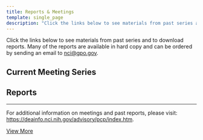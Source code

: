```yaml
---
title: Reports & Meetings
template: single_page
description: "Click the links below to see materials from past series and to download reports."
---
```


Click the links below to see materials from past series and to download reports. Many of the reports are available in hard copy and can be ordered by sending an email to [nci@gpo.gov](mailto:nci@gpo.gov).

<div class="report-list-container">
<h2 class="report-section-title">Current Meeting Series</h2>
<div class="single-report">
		<single-report-year
			year="2023"
			descriptionlinks='{
					"list": [{
						"url": "/reports/2023/inequities/",
						"text": "Reducing Cancer Care Inequities: Leveraging Technology to Enhance Patient Navigation"
					}
			]}'>
	</single-report-year>
	<meetings
				meetings='{
					"list": [{
							"url": "/reports/2023/opportunities-enhancing-navigation/",
							"datelist": [
								"Oct 17, 2023"
							],
							"location": "Opportunities for Enhancing Patient Navigation",
							"status": ""
						},
						{
							"url": "/reports/2023/technology-opportunities/",
							"datelist": [
								"Nov 2-3, 2023"
							],
							"location": "Technology Opportunities for Patient Navigation",
							"status": ""
						},
						{
							"url": "/reports/2023/policy-considerations/",
							"datelist": [
								"Dec 7, 2023"
							],
							"location": "Policy Considerations at the Intersection of Technology and Patient Navigation",
							"status": ""
						}
					]
				}'>
		</meetings>
	</div>
<h2 class="report-section-title">Reports</h2>
	<div class="single-report">
		<single-report-year
			year="2022 Report"
			descriptionlinks='{
					"list": [{
						"url": "/report/cancerscreening/",
						"text": "Closing Gaps in Cancer Screening: Connecting People, Communities, and Systems to Improve Equity and Access"
					}
			]}'
			links='{
					"list": [{
						"url": "/report/cancerscreening/pdf/PresCancerPanel_CancerScreening_Feb2022_ExecSumm.pdf",
						"text": "Executive Summary"
					}
			]}'>
	</single-report-year>
	<meetings
				meetings='{
					"list": [{
							"url": "/reports/2020/lung/",
							"datelist": [
								"Oct 26-28, 2020"
							],
							"location": "Lung Cancer",
							"status": ""
						},
						{
							"url": "/reports/2020/colorectal/",
							"datelist": [
								"Nov 2-4, 2020"
							],
							"location": "Colorectal Cancer",
							"status": ""
						},
						{
							"url": "/reports/2020/cervical/",
							"datelist": [
								"Nov 9-10, 2020"
							],
							"location": "Cervical Cancer",
							"status": ""
						},
						{
							"url": "/reports/2020/breast/",
							"datelist": [
								"Nov 16-18, 2020"
							],
							"location": "Breast Cancer",
							"status": ""
						},
						{
						"url": "/reports/2021/innovations/",
						"datelist": [
							"February 11, 2021"
						],
						"location": "Innovations Meeting",
						"status": ""
						}
					]
				}'>
		</meetings>
	</div>
<div class="single-report">
		<single-report-year
				year="2018 Reports"
				descriptionlinks='{
					"list": [{
						"url": "/report/hpvupdate/",
						"text": "HPV Vaccination for Cancer Prevention: Progress, Opportunities, and a Renewed Call to Action"
					}
				]}'
				links='{
					"list": [{
							"url": "/report/hpvupdate/ExecutiveSummary.html",
							"text": "Executive Summary"
						},
						{
							"url": "/pdfs/PresCancerPanel-HPV-Report-Update-Slides.pdf",
							"text": "Key Findings and Graphics"
						}
					]
				}'>
		</single-report-year>
		<hr />
		<single-report-year
				year=""
				descriptionlinks='{
					"list": [{
						"url": "/report/drugvalue/",
						"text": "Promoting Value, Affordability, and Innovation in Cancer Drug Treatment"
					}
				]}'
				links='{
						"list": [
						{
								"url": "/report/drugvalue/ExecutiveSummary.html",
								"text": "Executive Summary"
						}
				]}'>
		</single-report-year>
		<meetings
				meetings='{
						"list": [
						{
								"url": "/reports/2016/access-cost-drugs/",
								"datelist": [
										"June 10, 2016"
								],
								"location": "New York, NY",
								"status": ""
						},
						{
								"url": "/reports/2016/emerging-opportunities/",
								"datelist": [
										"December 9, 2016"
								],
								"location": "Arlington, VA",
								"status": ""
						},
						{
								"url": "/reports/2017/pricing-and-payment-strategies/",
								"datelist": [
										"March 27, 2017"
								],
								"location": "Philadelphia, PA",
								"status": ""
						}
				]}'>
		</meetings>
</div>
<div class="single-report">
		<single-report-year
				year="2016 Report"
				descriptionlinks='{
					"list": [{
						"url": "/report/connectedhealth/",
						"text": "Improving Cancer-Related Outcomes with Connected Health"
					}
				]}'
				links='{
						"list": [
						{
								"url": "/report/connectedhealth/ExecutiveSummary.html",
								"text": "Executive Summary"
						},
						{
								"url": "/pdfs/What-Is-Connected-Health-infographic_v3.pdf",
								"text": "What is Connected Health?"
						}
				]}'>
		</single-report-year>
		<meetings
				meetings='{
						"list": [
						{
								"datelist": [
									"June 13, 2014"
								],
								"location": "San Diego, CA",
								"status": "",
								"agendalist": [{
										"url": "/pdfs/2014-agenda.pdf",
										"text": "Agenda"
									},
									{
										"url": "/pdfs/2014-summary.pdf",
										"text": "Minutes"
									},
									{
										"url": "/pdfs/13jun14stmt.pdf",
										"text": "Statement"
									}
								]
						},
						{
								"url": "/reports/2014/engaging-patients/",
								"datelist": [
										"December 11, 2014"
								],
								"location": "Cambridge, MA",
								"status": ""
						},
						{
								"url": "/reports/2015/health-data/",
								"datelist": [
										"March 26, 2015"
								],
								"location": "San Francisco, CA",
								"status": ""
						},
						{
								"url": "/reports/2015/connected-cancer-patient/",
								"datelist": [
										"July 9, 2015"
								],
								"location": "Chicago, IL",
								"status": ""
						}
				]}'>
		</meetings>
</div>
<div class="single-report">
		<single-report-year
				year="2012-2013 Report"
				descriptionlinks='{
					"list": [{
						"url": "https://deainfo.nci.nih.gov/advisory/pcp/annualReports/HPV/index.htm",
						"text": "Accelerating HPV Vaccine Uptake: Urgency for Action to Prevent Cancer"
					}
				]}'
				links='{"list": [
						{
								"url": "https://deainfo.nci.nih.gov/advisory/pcp/annualReports/HPV/ExecutiveSummary.htm",
								"text": "Executive Summary"
						}
				]}'>
		</single-report-year>
		<meetings
				meetings='{
						"list": [
						{
								"datelist": [
										"July 24, 2012"
								],
								"location": "San Francisco, CA",
								"status": "",
								"agendalist": [
										{
												"url":"https://deainfo.nci.nih.gov/advisory/pcp/archive/pcp0712/flyer.pdf",
												"text": "Information Flyer"
										},
										{
												"url":"https://deainfo.nci.nih.gov/advisory/pcp/archive/pcp0712/agenda.pdf",
												"text": "Agenda"
										},
										{
												"url":"https://deainfo.nci.nih.gov/advisory/pcp/archive/pcp0712/summary.pdf",
												"text": "Minutes"
										},
										{
												"url":"https://deainfo.nci.nih.gov/advisory/pcp/archive/pcp0712/24jul12stmt.pdf",
												"text": "Statement"
										}
								]
						},
						{
								"datelist": [
										"September 13, 2012"
								],
								"location": "Arlington, VA",
								"status": "",
								"agendalist": [
										{
												"url":"https://deainfo.nci.nih.gov/advisory/pcp/archive/pcp0912/flyer.pdf",
												"text": "Information Flyer"
										},
										{
												"url":"https://deainfo.nci.nih.gov/advisory/pcp/archive/pcp0912/agenda.pdf",
												"text": "Agenda"
										},
										{
												"url":"https://deainfo.nci.nih.gov/advisory/pcp/archive/pcp0912/summary.pdf",
												"text": "Minutes"
										},
										{
												"url":"https://deainfo.nci.nih.gov/advisory/pcp/archive/pcp0912/13sep12stmt.pdf",
												"text": "Statement"
										}
								]
						},
						{
								"datelist": [
										"November 16, 2012"
								],
								"location": "Chicago, IL",
								"status": "",
								"agendalist": [
										{
												"url":"https://deainfo.nci.nih.gov/advisory/pcp/archive/pcp1112/flyer.pdf",
												"text": "Information Flyer"
										},
										{
												"url":"https://deainfo.nci.nih.gov/advisory/pcp/archive/pcp1112/agenda.pdf",
												"text": "Agenda"
										},
										{
												"url":"https://deainfo.nci.nih.gov/advisory/pcp/archive/pcp1112/summary.pdf",
												"text": "Minutes"
										},
										{
												"url":"https://deainfo.nci.nih.gov/advisory/pcp/archive/pcp1112/16nov12stmt.pdf",
												"text": "Statement"
										}
								]
						},
						{
								"datelist": [
										"Apr 23-24, 2013"
								],
								"location": "Miami, FL",
								"status": "",
								"agendalist": [
										{
												"url":"https://deainfo.nci.nih.gov/advisory/pcp/archive/pcp0413/flyer.pdf",
												"text": "Information Flyer"
										},
										{
												"url":"https://deainfo.nci.nih.gov/advisory/pcp/archive/pcp0413/agenda.pdf",
												"text": "Agenda"
										},
										{
												"url":"https://deainfo.nci.nih.gov/advisory/pcp/archive/pcp0413/summary.pdf",
												"text": "Minutes"
										},
										{
												"url":"https://deainfo.nci.nih.gov/advisory/pcp/archive/pcp0413/24apr13stmt.pdf",
												"text": "Statement"
										}
								]
						}
				]}'>
		</meetings>
</div>
<div class="single-report">
		<single-report-year
				year="2010-2011 Report"
				descriptionlinks='{
					"list": [{
						"url": "https://deainfo.nci.nih.gov/advisory/pcp/annualReports/pcp10-11rpt/FullReport.pdf",
						"text": "The Future of Cancer Research: Accelerating Scientific Innovation"
					}
				]}'
				links='{
						"list": [
						{
								"url": "https://deainfo.nci.nih.gov/advisory/pcp/annualReports/pcp10-11rpt/ExecutiveSummary.pdf",
								"text": "Executive Summary"
						}
				]}'>
		</single-report-year>
		<meetings
				meetings='{
						"list": [
						{
								"datelist": [
										"September 22, 2010"
								],
								"location": "Boston, MA",
								"status": "",
								"agendalist": [
										{
												"url":"https://deainfo.nci.nih.gov/advisory/pcp/archive/pcp0910/agenda.pdf",
												"text": "Agenda"
										},
										{
												"url":"https://deainfo.nci.nih.gov/advisory/pcp/archive/pcp0910/summary.pdf",
												"text": "Minutes"
										},
										{
												"url":"https://deainfo.nci.nih.gov/advisory/pcp/archive/pcp0910/22sep10stmt.pdf",
												"text": "Statement"
										}
								]
						},
						{
								"datelist": [
										"October 26, 2010"
								],
								"location": "Philadelphia, PA",
								"status": "",
								"agendalist": [
										{
												"url":"https://deainfo.nci.nih.gov/advisory/pcp/archive/pcp1010/agenda.pdf",
												"text": "Agenda"
										},
										{
												"url":"https://deainfo.nci.nih.gov/advisory/pcp/archive/pcp1010/summary.pdf",
												"text": "Minutes"
										},
										{
												"url":"https://deainfo.nci.nih.gov/advisory/pcp/archive/pcp1010/26oct10stmt.pdf",
												"text": "Statement"
										}
								]
						},
						{
								"datelist": [
										"December 14, 2010"
								],
								"location": "Bethesda, MD",
								"status": "",
								"agendalist": [
										{
												"url":"https://deainfo.nci.nih.gov/advisory/pcp/archive/pcp1210/agenda.pdf",
												"text": "Agenda"
										},
										{
												"url":"https://deainfo.nci.nih.gov/advisory/pcp/archive/pcp1210/summary.pdf",
												"text": "Minutes"
										},
										{
												"url":"https://deainfo.nci.nih.gov/advisory/pcp/archive/pcp1210/14dec10stmt.pdf",
												"text": "Statement"
										}
								]
						},
						{
								"datelist": [
										"February 1, 2011"
								],
								"location": "Atlanta, GA",
								"status": "",
								"agendalist": [
										{
												"url":"https://deainfo.nci.nih.gov/advisory/pcp/archive/pcp0211/agenda.pdf",
												"text": "Agenda"
										},
										{
												"url":"https://deainfo.nci.nih.gov/advisory/pcp/archive/pcp0211/summary.pdf",
												"text": "Minutes"
										},
										{
												"url":"https://deainfo.nci.nih.gov/advisory/pcp/archive/pcp0211/14feb11stmt.pdf",
												"text": "Statement"
										}
								]
						}
				]}'>
		</meetings>
</div>
<div class="single-report">
		<single-report-year
				year="2009-2010 Report"
				descriptionlinks='{
					"list": [{
						"url": "https://deainfo.nci.nih.gov/advisory/pcp/annualReports/pcp09-10rpt/pcp09-10rpt.pdf",
						"text": "Americas Demographic and Cultural Transformation: Implications for Cancer"
					}
				]}'
				links='{
						"list": [
						{
								"url": "https://deainfo.nci.nih.gov/advisory/pcp/annualReports/pcp09-10rpt/ExecSum.pdf",
								"text": "Executive Summary"
						},
						{
								"url": "https://deainfo.nci.nih.gov/advisory/pcp/annualReports/pcp09-10rpt/Addendum.pdf",
								"text": "Addendum"
						}
				]}'>
		</single-report-year>
		<meetings
				meetings='{
						"list": [
						{
								"datelist": [
										"September 22, 2009"
								],
								"location": "Seattle, WA",
								"status": "",
								"agendalist": [
										{
												"url":"https://deainfo.nci.nih.gov/advisory/pcp/archive/pcp0909/agenda.pdf",
												"text": "Agenda"
										},
										{
												"url":"https://deainfo.nci.nih.gov/advisory/pcp/archive/pcp0909/summary.pdf",
												"text": "Minutes"
										},
										{
												"url":"https://deainfo.nci.nih.gov/advisory/pcp/archive/pcp0909/22sep09stmt.pdf",
												"text": "Statement"
										}
								]
						},
						{
								"datelist": [
										"October 27, 2009"
								],
								"location": "Los Angeles, CA",
								"status": "",
								"agendalist": [
										{
												"url":"https://deainfo.nci.nih.gov/advisory/pcp/archive/pcp1009/agenda.pdf",
												"text": "Agenda"
										},
										{
												"url":"https://deainfo.nci.nih.gov/advisory/pcp/archive/pcp1009/summary.pdf",
												"text": "Minutes"
										},
										{
												"url":"https://deainfo.nci.nih.gov/advisory/pcp/archive/pcp1009/27oct09stmt.pdf",
												"text": "Statement"
										}
								]
						},
						{
								"datelist": [
										"December 9, 2009"
								],
								"location": "Wilmington, DE",
								"status": "",
								"agendalist": [
										{
												"url":"https://deainfo.nci.nih.gov/advisory/pcp/archive/pcp1209/agenda.pdf",
												"text": "Agenda"
										},
										{
												"url":"https://deainfo.nci.nih.gov/advisory/pcp/archive/pcp1209/summary.pdf",
												"text": "Minutes"
										},
										{
												"url":"https://deainfo.nci.nih.gov/advisory/pcp/archive/pcp1209/09dec09stmt.pdf",
												"text": "Statement"
										}
								]
						},
						{
								"datelist": [
										"February 2, 2010"
								],
								"location": "Miami, FL",
								"status": "",
								"agendalist": [
										{
												"url":"https://deainfo.nci.nih.gov/advisory/pcp/archive/pcp0210/agenda.pdf",
												"text": "Agenda"
										},
										{
												"url":"https://deainfo.nci.nih.gov/advisory/pcp/archive/pcp0210/summary.pdf",
												"text": "Minutes"
										},
										{
												"url":"https://deainfo.nci.nih.gov/advisory/pcp/archive/pcp0210/02feb10stmt.pdf",
												"text": "Statement"
										}
								]
						}
				]}'>
		</meetings>
</div>
<div class="single-report">
		<single-report-year
				year="2008-2009 Report"
				descriptionlinks='{
					"list": [{
						"url": "https://deainfo.nci.nih.gov/advisory/pcp/annualReports/pcp08-09rpt/PCP_Report_08-09_508.pdf",
						"text": "Reducing Environmental Cancer Risk: What We Can Do Now"
					}
				]}'>
		</single-report-year>
		<meetings
				meetings='{
						"list": [
						{
								"datelist": [
										"September 16, 2008"
								],
								"location": "East Brunswick, NJ",
								"status": "",
								"agendalist": [
										{
												"url":"https://deainfo.nci.nih.gov/advisory/pcp/archive/pcp0908/Flyer.pdf",
												"text": "Information Flyer"
										},
										{
												"url":"https://deainfo.nci.nih.gov/advisory/pcp/archive/pcp0908/agenda.pdf",
												"text": "Agenda"
										},
										{
												"url":"https://deainfo.nci.nih.gov/advisory/pcp/archive/pcp0908/summary.pdf",
												"text": "Minutes"
										},
										{
												"url":"https://deainfo.nci.nih.gov/advisory/pcp/archive/pcp0908/16sep08stmt.pdf",
												"text": "Statement"
										}
								]
						},
						{
								"datelist": [
										"October 21, 2008"
								],
								"location": "Indianapolis, IN",
								"status": "",
								"agendalist": [
										{
												"url":"https://deainfo.nci.nih.gov/advisory/pcp/archive/pcp1008/Flyer.pdf",
												"text": "Information Flyer"
										},
										{
												"url":"https://deainfo.nci.nih.gov/advisory/pcp/archive/pcp1008/agenda.pdf",
												"text": "Agenda"
										},
										{
												"url":"https://deainfo.nci.nih.gov/advisory/pcp/archive/pcp1008/summary.pdf",
												"text": "Minutes"
										},
										{
												"url":"https://deainfo.nci.nih.gov/advisory/pcp/archive/pcp1008/21oct08stmt.pdf",
												"text": "Statement"
										}
								]
						},
						{
								"datelist": [
										"December 4, 2008"
								],
								"location": "Charleston, SC",
								"status": "",
								"agendalist": [
										{
												"url":"https://deainfo.nci.nih.gov/advisory/pcp/archive/pcp1208/Flyer.pdf",
												"text": "Information Flyer"
										},
										{
												"url":"https://deainfo.nci.nih.gov/advisory/pcp/archive/pcp1208/agenda.pdf",
												"text": "Agenda"
										},
										{
												"url":"https://deainfo.nci.nih.gov/advisory/pcp/archive/pcp1208/summary.pdf",
												"text": "Minutes"
										},
										{
												"url":"https://deainfo.nci.nih.gov/advisory/pcp/archive/pcp1208/04dec08stmt.pdf",
												"text": "Statement"
										}
								]
						},
						{
								"datelist": [
										"January 27, 2009"
								],
								"location": "Phoenix, AZ",
								"status": "",
								"agendalist": [
										{
												"url":"https://deainfo.nci.nih.gov/advisory/pcp/archive/pcp0109/Flyer.pdf",
												"text": "Information Flyer"
										},
										{
												"url":"https://deainfo.nci.nih.gov/advisory/pcp/archive/pcp0109/agenda.pdf",
												"text": "Agenda"
										},
										{
												"url":"https://deainfo.nci.nih.gov/advisory/pcp/archive/pcp0109/summary.pdf",
												"text": "Minutes"
										},
										{
												"url":"https://deainfo.nci.nih.gov/advisory/pcp/archive/pcp0109/27jan09stmt.pdf",
												"text": "Statement"
										}
								]
						}
				]}'>
		</meetings>
</div>
<p>For additional information on meetings and past reports, please visit: <a target="_blank" rel="noopener noreferrer" href="https://deainfo.nci.nih.gov/advisory/pcp/index.htm">https://deainfo.nci.nih.gov/advisory/pcp/index.htm</a>.</p>
	<div class="view-more-link">
			<a class="view-more" href="http://deainfo.nci.nih.gov/advisory/pcp/archive/index.htm">View More</a>
	</div>
</div>
